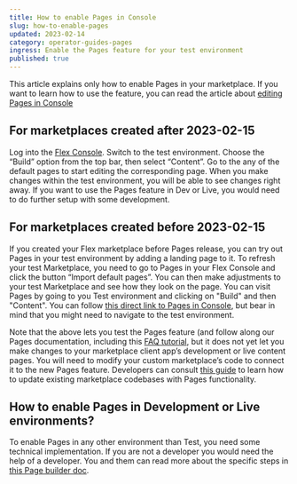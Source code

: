 ```yaml
---
title: How to enable Pages in Console
slug: how-to-enable-pages
updated: 2023-02-14
category: operator-guides-pages
ingress: Enable the Pages feature for your test environment
published: true
---
```


This article explains only how to enable Pages in your marketplace. If
you want to learn how to use the feature, you can read the article about
[editing Pages in Console](https://www.sharetribe.com/docs/operator-guides/how-to-edit-content-pages-in-console/)

## For marketplaces created after 2023-02-15

Log into the [Flex Console](https://flex-console.sharetribe.com/).
Switch to the test environment. Choose the “Build” option from the top
bar, then select “Content”. Go to the any of the default pages to start
editing the corresponding page. When you make changes within the test
environment, you will be able to see changes right away. If you want to
use the Pages feature in Dev or Live, you would need to do further setup
with some development.

## For marketplaces created before 2023-02-15

If you created your Flex marketplace before Pages release, you can try
out Pages in your test environment by adding a landing page to it. To
refresh your test Marketplace, you need to go to Pages in your Flex
Console and click the button “Import default pages”. You can then make
adjustments to your test Marketplace and see how they look on the page.
You can visit Pages by going to you Test environment and clicking on
"Build" and then "Content". You can follow
[this direct link to Pages in Console](https://flex-console.sharetribe.com/content/pages/),
but bear in mind that you might need to navigate to the test
environment.

Note that the above lets you test the Pages feature (and follow along
our Pages documentation, including this
[FAQ tutorial](https://www.sharetribe.com/docs/operator-guides/how-to-create-an-faq-page/),
but it does not yet let you make changes to your marketplace client
app’s development or live content pages. You will need to modify your
custom marketplace’s code to connect it to the new Pages feature.
Developers can consult
[this guide](https://www.sharetribe.com/docs/ftw/page-builder/#how-to-take-pages-into-use-if-you-are-using-an-older-version-of-ftw)
to learn how to update existing marketplace codebases with Pages
functionality.

## How to enable Pages in Development or Live environments?

To enable Pages in any other environment than Test, you need some
technical implementation. If you are not a developer you would need the
help of a developer. You and them can read more about the specific steps
in
[this Page builder doc](https://www.sharetribe.com/docs/ftw/page-builder/#how-to-take-pages-into-use-if-you-are-using-an-older-version-of-ftw).
